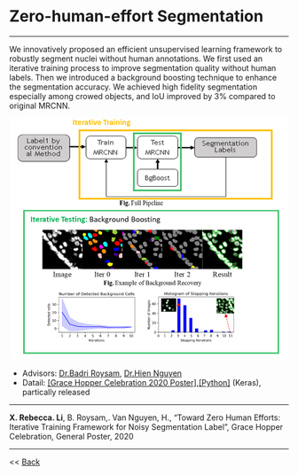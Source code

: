 # Zero-human-effort Segmentation 
--------------

We innovatively proposed an efficient unsupervised learning framework to robustly segment nuclei without human annotations. We first used an iterative training process to improve segmentation quality without human labels. Then we introduced a background boosting technique to enhance the segmentation accuracy. We achieved high fidelity segmentation especially among crowed objects, and IoU improved by 3% compared to original MRCNN.

<p align="center"><img src="/figures/Seg.png" width="500" class="inline"/></p>

- Advisors: [Dr.Badri Roysam](http://www.ee.uh.edu/faculty/roysam), [Dr.Hien Nguyen](https://www.hvnguyen.com/)
- Datail: [[Grace Hopper Celebration 2020 Poster]](https://www.researchgate.net/publication/343385839_Toward_Zero_Human_Efforts_Iterative_Training_Framework_for_Noisy_Segmentation_Label),[[Python]](https://github.com/RoysamLab/whole_brain_analysis) (Keras), partically released


---
 **X. Rebecca. Li**, B. Roysam,. Van Nguyen, H., “Toward Zero Human Efforts: Iterative Training Framework for Noisy Segmentation Label”, Grace Hopper Celebration, General Poster, 2020 


---
<< [Back](../)
